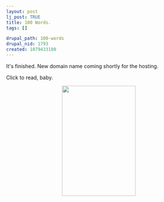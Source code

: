 ```yaml
--- 
layout: post
lj_post: TRUE
title: 100 Words.
tags: []

drupal_path: 100-words
drupal_nid: 1793
created: 1079433180
---
```

It's finished. New domain name coming shortly for the hosting.

Click to read, baby.

<center><a href="http://www.havana-mod.com/100-1/"><img src="http://www.havana-mod.com/100-1/00t.jpg" width=200 height=300 alt=""></a></center>
